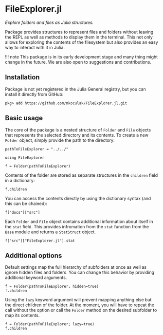 # FileExplorer.jl

*Explore folders and files as Julia structures.*

Package provides structures to represent files and folders without leaving the REPL as well as methods to display them in the terminal. This not only allows for exploring the contents of the filesystem but also provides an easy way to interact with it in Julia.

!!! note
    This package is in its early development stage and many thing might change in the future. We are also open to suggestions and contributions.

## Installation

Package is not yet registered in the Julia General registry, but you can install it directly from GitHub:

```
pkg> add https://github.com/mkoculak/FileExplorer.jl.git
```

## Basic usage

The core of the package is a nested structure of `Folder` and `File` objects that represents the selected directory and its contents. To create a new `Folder` object, simply provide the path to the directory:

```@setup path
pathToFileExplorer = "../../"
```

```@example path
using FileExplorer

f = Folder(pathToFileExplorer)
```

Contents of the folder are stored as separate structures in the `children` field in a dictionary:

```@example path
f.children
```

You can access the contents directly by using the dictionary syntax (and this can be chained):

```@example path
f["docs"]["src"]
```

Each `Folder` and `File` object contains additional information about itself in the `stat` field. This provides infromation from the `stat` function from the `Base` module and returns a `StatStruct` object.

```@example path
f["src"]["FileExplorer.jl"].stat
```

## Additional options

Default settings map the full hierarchy of subfolders at once as well as ignore hidden files and folders. You can change this behavior by providing additional keyword arguments.

```@example path
f = Folder(pathToFileExplorer; hidden=true)
f.children
```

Using the `lazy` keyword argument will prevent mapping anything else but the direct children of the folder. At the moment, you will have to repeat the call without the option or call the `Folder` method on the desired subfolder to map its contents.

```@example path
f = Folder(pathToFileExplorer; lazy=true)
f.children
```